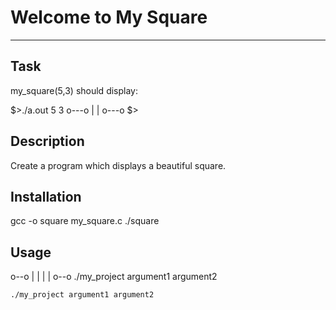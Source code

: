 # Welcome to My Square
***

## Task
my_square(5,3) should display:

$>./a.out 5 3
o---o
|   |
o---o
$>
## Description
Create a program which displays a beautiful square.

## Installation
gcc -o square my_square.c
./square
## Usage
o--o
|  |
|  |
o--o
./my_project argument1 argument2
```
./my_project argument1 argument2
```
